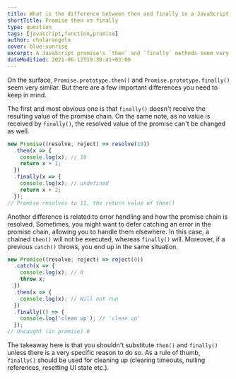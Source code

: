 ```yaml
---
title: What is the difference between then and finally in a JavaScript promise?
shortTitle: Promise then vs finally
type: question
tags: [javascript,function,promise]
author: chalarangelo
cover: blue-sunrise
excerpt: A JavaScript promise's `then` and `finally` methods seem very similar. But there are a few important differences you need to keep in mind.
dateModified: 2021-06-12T19:30:41+03:00
---
```


On the surface, `Promise.prototype.then()` and `Promise.prototype.finally()` seem very similar. But there are a few important differences you need to keep in mind.

The first and most obvious one is that `finally()` doesn't receive the resulting value of the promise chain. On the same note, as no value is received by `finally()`, the resolved value of the promise can't be changed as well.

```js
new Promise((resolve, reject) => resolve(10))
  .then(x => {
    console.log(x); // 10
    return x + 1;
  })
  .finally(x => {
    console.log(x); // undefined
    return x + 2;
  });
// Promise resolves to 11, the return value of then()
```

Another difference is related to error handling and how the promise chain is resolved. Sometimes, you might want to defer catching an error in the promise chain, allowing you to handle them elsewhere. In this case, a chained `then()` will not be executed, whereas `finally()` will. Moreover, if a previous `catch()` throws, you end up in the same situation.

```js
new Promise((resolve, reject) => reject(0))
  .catch(x => {
    console.log(x); // 0
    throw x;
  })
  .then(x => {
    console.log(x); // Will not run
  })
  .finally(() => {
    console.log('clean up'); // 'clean up'
  });
// Uncaught (in promise) 0
```

The takeaway here is that you shouldn't substitute `then()` and `finally()` unless there is a very specific reason to do so. As a rule of thumb, `finally()` should be used for cleaning up (clearing timeouts, nulling references, resetting UI state etc.).
